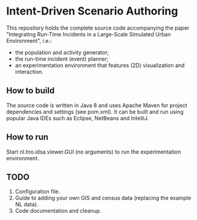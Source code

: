 # Intent-Driven Scenario Authoring

This repository holds the complete source code accompanying the paper "Integrating Run-Time Incidents in a Large-Scale Simulated Urban Environment", i.e.:
* the population and activity generator;
* the run-time incident (event) planner;
* an experimentation environment that features (2D) visualization and interaction.

## How to build
The source code is written in Java 8 and uses Apache Maven for project dependencies and settings (see pom.xml). It can be built and run using popular Java IDEs such as Eclipse, NetBeans and IntelliJ.

## How to run
Start nl.tno.idsa.viewer.GUI (no arguments) to run the experimentation environment.

## TODO
1. Configuration file.
2. Guide to adding your own GIS and census data (replacing the example NL data).
3. Code documentation and cleanup.
